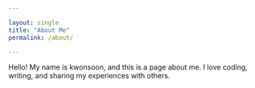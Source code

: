 ```yaml
---

layout: single
title: "About Me"
permalink: /about/

---
```


Hello! My name is kwonsoon, and this is a page about me. I love coding, writing, and sharing my experiences with others.
